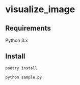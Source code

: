 # visualize_image

## Requirements
Python 3.x  

## Install
```bash
poetry install
```

```
python sample.py
```